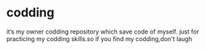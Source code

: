 # codding
it‘s my owner codding repository which save code of myself.
just for practicing my codding skills.so if you find my codding,don't laugh

